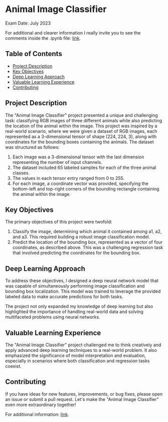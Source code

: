 # Animal Image Classifier

Exam Date: July 2023

For additional and clearer information I really invite you to see the comments inside the .ipynb file: [link](https://github.com/TitoNicolaDrugman/DeepLearningExam/blob/master/DRUGMAN_502252.ipynb).


## Table of Contents
- [Project Description](#project-description)
- [Key Objectives](#key-objectives)
- [Deep Learning Approach](#deep-learning-approach)
- [Valuable Learning Experience](#valuable-learning-experience)
- [Contributing](#contributing)

## Project Description

The "Animal Image Classifier" project presented a unique and challenging task: classifying RGB images of three different animals while also predicting the location of the animal within the image. This project was inspired by a real-world scenario, where we were given a dataset of RGB images, each represented as a 3-dimensional tensor of shape (224, 224, 3), along with coordinates for the bounding boxes containing the animals. The dataset was structured as follows:

1. Each image was a 3-dimensional tensor with the last dimension representing the number of input channels.
2. The dataset included 65 labeled samples for each of the three animal classes.
3. The values in each tensor entry ranged from 0 to 255.
4. For each image, a coordinate vector was provided, specifying the bottom-left and top-right corners of the bounding rectangle containing the animal within the image.

## Key Objectives

The primary objectives of this project were twofold:

1. Classify the image, determining which animal it contained among a1, a2, and a3. This required building a robust image classification model.
2. Predict the location of the bounding box, represented as a vector of four coordinates, as described above. This was a challenging regression task that involved predicting the coordinates for the bounding box.

## Deep Learning Approach

To address these objectives, I designed a deep neural network model that was capable of simultaneously performing image classification and bounding box localization. This model was trained to leverage the provided labeled data to make accurate predictions for both tasks.

The project not only expanded my knowledge of deep learning but also highlighted the importance of handling real-world data and solving multifaceted problems using neural networks.

## Valuable Learning Experience

The "Animal Image Classifier" project challenged me to think creatively and apply advanced deep learning techniques to a real-world problem. It also emphasized the significance of model interpretation and evaluation, especially in scenarios where both classification and regression tasks coexist.

## Contributing

If you have ideas for new features, improvements, or bug fixes, please open an issue or submit a pull request. Let's make the "Animal Image Classifier" even more extraordinary together!

For additional information: [link](https://github.com/TitoNicolaDrugman/DeepLearningExam/blob/master/DRUGMAN_502252.ipynb).
